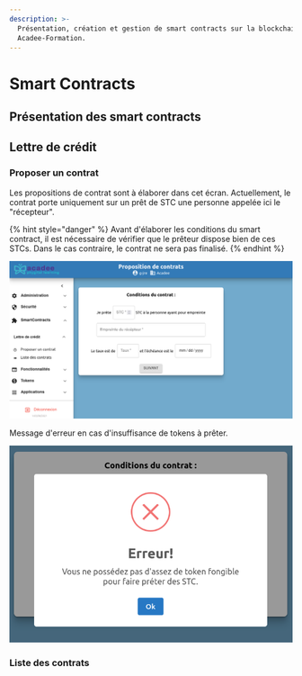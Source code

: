 ```yaml
---
description: >-
  Présentation, création et gestion de smart contracts sur la blockchain
  Acadee-Formation.
---
```


# Smart Contracts

## Présentation des smart contracts

## Lettre de crédit

### Proposer un contrat

Les propositions de contrat sont à élaborer dans cet écran. Actuellement, le contrat porte uniquement sur un prêt de STC une personne appelée ici le "récepteur".

{% hint style="danger" %}
Avant d'élaborer les conditions du smart contract, il est nécessaire de vérifier que le prêteur dispose bien de ces STCs. Dans le cas contraire, le contrat ne sera pas finalisé.
{% endhint %}

![Dans SmartsContracts &amp;gt; Lettre de cr&#xE9;dit &amp;gt; Proposer un contrat.](.gitbook/assets/v03-conditions-contrat.png)

Message d'erreur en cas d'insuffisance de tokens à prêter.

![Message d&apos;erreur si insuffisance de tokens lors de r&#xE9;daction d&apos;un contrat de pr&#xEA;t.](.gitbook/assets/v03-erreur-pas-assez-fongible.png)

### Liste des contrats

